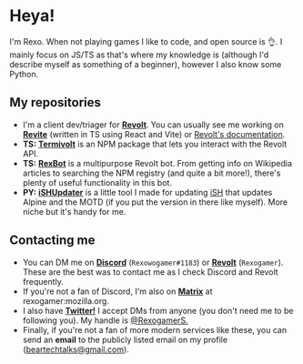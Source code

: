 # Heya!
I'm Rexo. When not playing games I like to code, and open source is :ok_hand:. I mainly focus on JS/TS as that's where my knowledge is (although I'd describe myself as something of a beginner), however I also know some Python.

## My repositories
- I'm a client dev/triager for [**Revolt**](https://github.com/revoltchat). You can usually see me working on [**Revite**](https://github.com/revoltchat/revite) (written in TS using React and Vite) or [Revolt's documentation](https://github.com/revoltchat/documentation).
- **TS:** [**Termivolt**](https://github.com/rexogamer/termivolt) is an NPM package that lets you interact with the Revolt API.
- **TS:** [**RexBot**](https://github.com/rexogamer/rexbot) is a multipurpose Revolt bot. From getting info on Wikipedia articles to searching the NPM registry (and quite a bit more!), there's plenty of useful functionality in this bot. 
- **PY:** [**iSHUpdater**](https://github.com/rexogamer/ishupdater) is a little tool I made for updating [iSH](https://github.com/ish-app/ish) that updates Alpine and the MOTD (if you put the version in there like myself). More niche but it's handy for me.

## Contacting me
- You can DM me on [**Discord**](https://discord.com) (`Rexowogamer#1183`) or [**Revolt**](https://revolt.chat) (`Rexogamer`). These are the best was to contact me as I check Discord and Revolt frequently.
- If you're not a fan of Discord, I'm also on [**Matrix**](https://matrix.org) at rexogamer:mozilla.org.
- I also have [**Twitter!**](https://twitter.com) I accept DMs from anyone (you don't need me to be following you). My handle is [@RexogamerS.](https://twitter.com/@RexogamerS)
- Finally, if you're not a fan of more modern services like these, you can send an **email** to the publicly listed email on my profile ([beartechtalks@gmail.com](mailto:beartechtalks@gmail.com)).
